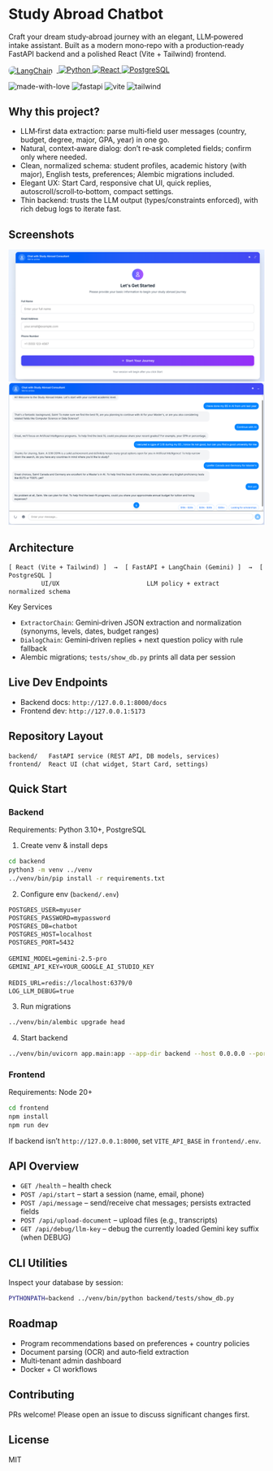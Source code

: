 # Study Abroad Chatbot

Craft your dream study‑abroad journey with an elegant, LLM‑powered intake assistant. Built as a modern mono‑repo with a production‑ready FastAPI backend and a polished React (Vite + Tailwind) frontend.

<!-- Primary stack (larger, with LangChain logo) -->
<p>
  <a href="https://www.langchain.com/" title="LangChain">
    <img src="https://avatars.githubusercontent.com/u/126733545?s=200&v=4" alt="LangChain" height="36" style="vertical-align:middle;border-radius:8px;margin-right:8px;" />
  </a>
  <a href="https://www.python.org/" title="Python">
    <img src="https://img.shields.io/badge/Python-3.10%2B-3776AB?style=for-the-badge&logo=python&logoColor=white" alt="Python" />
  </a>
  <a href="https://react.dev/" title="React">
    <img src="https://img.shields.io/badge/React-18-20232A?style=for-the-badge&logo=react&logoColor=61DAFB" alt="React" />
  </a>
  <a href="https://www.postgresql.org/" title="PostgreSQL">
    <img src="https://img.shields.io/badge/PostgreSQL-14%2B-336791?style=for-the-badge&logo=postgresql&logoColor=white" alt="PostgreSQL" />
  </a>
</p>

<!-- Secondary tools -->
![made-with-love](https://img.shields.io/badge/made%20with-❤️-ff477e) ![fastapi](https://img.shields.io/badge/FastAPI-0.111%2B-009688?logo=fastapi&logoColor=white) ![vite](https://img.shields.io/badge/Vite-5-646CFF?logo=vite&logoColor=white) ![tailwind](https://img.shields.io/badge/Tailwind-4-38B2AC?logo=tailwindcss&logoColor=white)

## Why this project?
- LLM‑first data extraction: parse multi‑field user messages (country, budget, degree, major, GPA, year) in one go.
- Natural, context‑aware dialog: don’t re‑ask completed fields; confirm only where needed.
- Clean, normalized schema: student profiles, academic history (with major), English tests, preferences; Alembic migrations included.
- Elegant UX: Start Card, responsive chat UI, quick replies, autoscroll/scroll‑to‑bottom, compact settings.
- Thin backend: trusts the LLM output (types/constraints enforced), with rich debug logs to iterate fast.

## Screenshots
![Start Card](frontend/public/screenshots/start-card.png)
![Chat UI](frontend/public/screenshots/chat-ui.png)

## Architecture
```
[ React (Vite + Tailwind) ]  →  [ FastAPI + LangChain (Gemini) ]  →  [ PostgreSQL ]
         UI/UX                        LLM policy + extract             normalized schema
```

Key Services
- `ExtractorChain`: Gemini‑driven JSON extraction and normalization (synonyms, levels, dates, budget ranges)
- `DialogChain`: Gemini‑driven replies + next question policy with rule fallback
- Alembic migrations; `tests/show_db.py` prints all data per session

## Live Dev Endpoints
- Backend docs: `http://127.0.0.1:8000/docs`
- Frontend dev: `http://127.0.0.1:5173`

## Repository Layout
```
backend/   FastAPI service (REST API, DB models, services)
frontend/  React UI (chat widget, Start Card, settings)
```

## Quick Start

### Backend
Requirements: Python 3.10+, PostgreSQL

1) Create venv & install deps
```bash
cd backend
python3 -m venv ../venv
../venv/bin/pip install -r requirements.txt
```

2) Configure env (`backend/.env`)
```env
POSTGRES_USER=myuser
POSTGRES_PASSWORD=mypassword
POSTGRES_DB=chatbot
POSTGRES_HOST=localhost
POSTGRES_PORT=5432

GEMINI_MODEL=gemini-2.5-pro
GEMINI_API_KEY=YOUR_GOOGLE_AI_STUDIO_KEY

REDIS_URL=redis://localhost:6379/0
LOG_LLM_DEBUG=true
```

3) Run migrations
```bash
../venv/bin/alembic upgrade head
```

4) Start backend
```bash
../venv/bin/uvicorn app.main:app --app-dir backend --host 0.0.0.0 --port 8000 --reload
```

### Frontend
Requirements: Node 20+
```bash
cd frontend
npm install
npm run dev
```
If backend isn’t `http://127.0.0.1:8000`, set `VITE_API_BASE` in `frontend/.env`.

## API Overview
- `GET /health` – health check
- `POST /api/start` – start a session (name, email, phone)
- `POST /api/message` – send/receive chat messages; persists extracted fields
- `POST /api/upload-document` – upload files (e.g., transcripts)
- `GET /api/debug/llm-key` – debug the currently loaded Gemini key suffix (when DEBUG)

## CLI Utilities
Inspect your database by session:
```bash
PYTHONPATH=backend ../venv/bin/python backend/tests/show_db.py
```

## Roadmap
- Program recommendations based on preferences + country policies
- Document parsing (OCR) and auto‑field extraction
- Multi‑tenant admin dashboard
- Docker + CI workflows

## Contributing
PRs welcome! Please open an issue to discuss significant changes first.

## License
MIT

